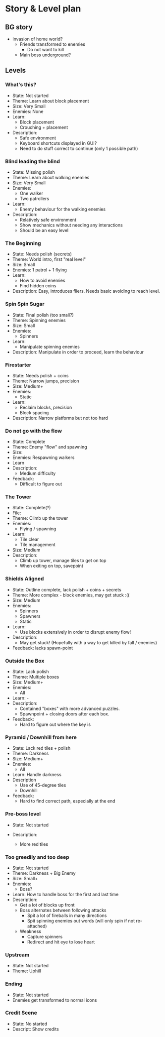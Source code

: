 # Story & Level plan

## BG story
- Invasion of home world?
	- Friends transformed to enemies
		- Do not want to kill
	- Main boss underground?

## Levels

### What's this?
* State: Not started
* Theme: Learn about block placement
* Size: Very Small
* Enemies: None
* Learn: 
	- Block placement
	- Crouching + placement
* Description:
	- Safe environment
	- Keyboard shortcuts displayed in GUI?
	- Need to do stuff correct to continue (only 1 possible path)

### Blind leading the blind
* State: Missing polish
* Theme: Learn about walking enemies
* Size: Very Small
* Enemies:
	- One walker
	- Two patrollers
* Learn:
	- Enemy behaviour for the walking enemies
* Description:
	- Relatively safe environment
	- Show mechanics without needing any interactions
	- Should be an easy level

### The Beginning
* State: Needs polish (secrets)
* Theme: World intro, first "real level"
* Size: Small
* Enemies: 1 patrol + 1 flying
* Learn:
	- How to avoid enemies
	- Find hidden coins
* Description: Easy, introduces fliers. Needs basic avoiding to reach level.

### Spin Spin Sugar
* State: Final polish (too small?)
* Theme: Spinning enemies
* Size: Small
* Enemies:
	- Spinners
* Learn:
	- Manipulate spinning enemies
* Description: Manipulate in order to proceed, learn the behaviour

### Firestarter
* State: Needs polish + coins
* Theme: Narrow jumps, precision
* Size: Medium+
* Enemies:
	- Static
* Learn:
	- Reclaim blocks, precision
	- Block spacing
* Description: Narrow platforms but not too hard

### Do not go with the flow
* State: Complete
* Theme: Enemy "flow" and spawning
* Size: 
* Enemies: Respawning walkers
* Learn
* Description:
	- Medium difficulty
* Feedback:
	- Difficult to figure out

### The Tower
* State: Complete(?)
* File: 
* Theme: Climb up the tower
* Enemies:
	* Flying / spawning
* Learn:
	- Tile clear
	- Tile management
* Size: Medium
* Description:
	* Climb up tower, manage tiles to get on top
	* When exiting on top, savepoint

### Shields Aligned
* State: Outline complete, lack polish + coins + secrets
* Theme: More complex - block enemies, may get stuck :((
* Size: Medium
* Enemies:
	- Spinners
	- Spawners
	- Static
* Learn:
	- Use blocks extensively in order to disrupt enemy flow!
* Description:
	- May get stuck! (Hopefully with a way to get killed by fall / enemies)
* Feedback: lacks spawn-point

### Outside the Box
* State: Lack polish
* Theme: Multiple boxes
* Size: Medium+
* Enemies:
	- All
* Learn: -
* Description: 
	- Contained "boxes" with more advanced puzzles.
	- Spawnpoint + closing doors after each box.
* Feedback:
	-  Hard to figure out where the key is

### Pyramid / Downhill from here
* State: Lack red tiles + polish
* Theme: Darkness
* Size: Medium+
* Enemies:
	- All
* Learn: Handle darkness
* Description
	- Use of 45-degree tiles
	- Downhill
* Feedback:
	- Hard to find correct path, especially at the end

### Pre-boss level
* State: Not started

* Description:
	- More red tiles

### Too greedily and too deep
* State: Not started
* Theme: Darkness + Big Enemy
* Size: Small+
* Enemies:
	- Boss?
* Learn: How to handle boss for the first and last time
* Description:
	- Get a lot of blocks up front
	- Boss alternates between following attacks
		- Spit a lot of fireballs in many directions
		- Spit spinning enemies out words  (will only spin if not re-attached)
	-  Weakness
		- Capture spinners
		- Redirect and hit eye to lose heart


### Upstream
* State: Not started
* Theme: Uphill

### Ending
* State: Not started
* Enemies get transformed to normal icons

### Credit Scene
* State: No started
* Descript: Show credits